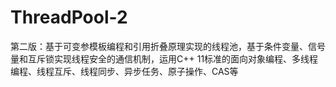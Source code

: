# ThreadPool-2
第二版：基于可变参模板编程和引用折叠原理实现的线程池，基于条件变量、信号量和互斥锁实现线程安全的通信机制，运用C++ 11标准的面向对象编程、多线程编程、线程互斥、线程同步、异步任务、原子操作、CAS等
